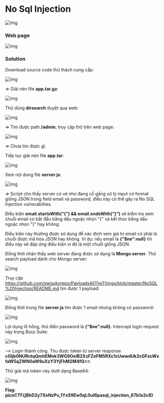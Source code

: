 # No Sql Injection
![img](95)

### Web page
![img](96)

### Solution

Download source code thử thách cung cấp: 

![img](97)

=> Giải nén file **app.tar.gz**:

![img](98)

Thử dùng **dirsearch** duyệt qua web: 

![img](99)

=> Tìm được path **/admin**, truy cập thử trên web page: 

![img](100)

=> Chưa tìm được gì.

Tiếp tục giải nén file **app.tar**: 

![img](101)

Xem nội dung file **server.js**:

![img](102)

=> Script cho thấy server có vẻ như đang cố gắng xử lý input có format giống JSON trong field email và password, điều này có thể gây ra No SQL Injection vulnerabilites.

Điều kiện **email.startsWith(“{”) && email.endsWith(“}”)** sẽ kiểm tra xem chuỗi email có bắt đầu bằng dấu ngoặc nhọn "{" và kết thúc bằng dấu ngoặc nhọn "}" hay không. 

Điều kiện này thường được sử dụng để xác định xem giá trị email có phải là chuỗi được mã hóa JSON hay không. Ví dụ: nếu email là **{"$ne":null}** thì điều này sẽ đáp ứng điều kiện vì đó là một chuỗi giống JSON.

Đồng thời nhận thấy web server đang được sử dụng là **Mongo server**. Thử search payload dành cho Mongo server:

![img](103)

Truy cập https://github.com/swisskyrepo/PayloadsAllTheThings/blob/master/NoSQL%20Injection/README.md tìm được 1 payload:

![img](104)

Đồng thời trong file **server.js** tìm được 1 email nhưng không có password:

![img](105)

Lợi dụng lỗ hổng, thử điền password là **{“$ne”:null}**. Intercept login request này trong Burp Suite: 

![img](106)

--> Login thành công. Thu được token từ server response **cGljb0NURntqQmhEMnk3WG9OelB2XzFZeFM5RXc1cUwwdUk2cGFzcWxfaW5qZWN0aW9uXzY3YjFhM2M4fQ==**.

Thử giải mã token này dưới dạng Base64:

![img](107)

**Flag: picoCTF{jBhD2y7XoNzPv_1YxS9Ew5qL0uI6pasql_injection_67b1a3c8}**
